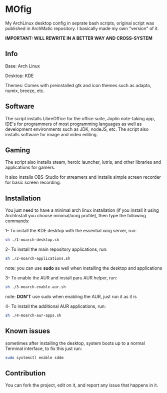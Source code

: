 # MOfig
My ArchLinux desktop config in seprate bash scripts, original script was published in ArchMatic repository. I basically made my own "version" of it.

**IMPORTANT: WILL REWRITE IN A BETTER WAY AND CROSS-SYSTEM**

## Info
Base: Arch Linux

Desktop: KDE

Themes: Comes with preinstalled gtk and icon themes such as adapta, numix, breeze, etc.

## Software
 The script installs LibreOffice for the office suite, Joplin note-taking app, IDE's for programmers of most programming languages as well as development environments such as JDK, nodeJS, etc. The script also installs software for image and video editing.

## Gaming
The script also installs steam, heroic launcher, lutris, and other libraries and applications for gamers.

It also installs OBS-Studio for streamers and installs simple screen recorder for basic screen recording.

## Installation
You just need to have a minimal arch linux installation (if you install it using ArchInstall you choose minimal/xorg profile), then type the following commands:

1- To install the KDE desktop with the essential xorg server, run:
```bash
sh ./1-moarch-desktop.sh
```
2- To install the main repository applications, run:
```bash
sh ./2-moarch-applications.sh
```
note: you can use **sudo** as well when installing the desktop and applications

3- To enable the AUR and install paru AUR helper, run:
```bash
sh ./3-moarch-enable-aur.sh
```
note: **DON'T** use sudo when enabling the AUR, just run it as it is

4- To install the additional AUR applications, run:
```bash
sh ./4-moarch-aur-apps.sh
```

## Known issues

sometimes after installing the desktop, system boots up to a normal Terminal interface, to fix this just run:

```bash
sudo systemctl enable sddm
```

## Contribution
You can fork the project, edit on it, and report any issue that happens in it.
